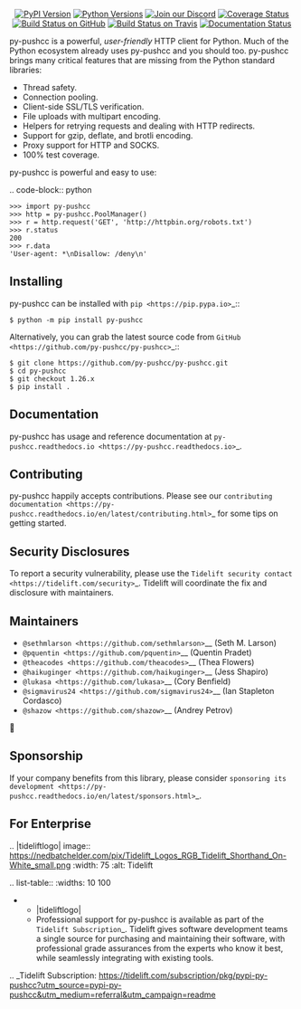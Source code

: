    <p align="center">
      <a href="https://pypi.org/project/py-pushcc"><img alt="PyPI Version" src="https://img.shields.io/pypi/v/py-pushcc.svg?maxAge=86400" /></a>
      <a href="https://pypi.org/project/py-pushcc"><img alt="Python Versions" src="https://img.shields.io/pypi/pyversions/py-pushcc.svg?maxAge=86400" /></a>
      <a href="https://discord.gg/CHEgCZN"><img alt="Join our Discord" src="https://img.shields.io/discord/756342717725933608?color=%237289da&label=discord" /></a>
      <a href="https://codecov.io/gh/py-pushcc/py-pushcc"><img alt="Coverage Status" src="https://img.shields.io/codecov/c/github/py-pushcc/py-pushcc.svg" /></a>
      <a href="https://github.com/py-pushcc/py-pushcc/actions?query=workflow%3ACI"><img alt="Build Status on GitHub" src="https://github.com/py-pushcc/py-pushcc/workflows/CI/badge.svg" /></a>
      <a href="https://travis-ci.org/py-pushcc/py-pushcc"><img alt="Build Status on Travis" src="https://travis-ci.org/py-pushcc/py-pushcc.svg?branch=master" /></a>
      <a href="https://py-pushcc.readthedocs.io"><img alt="Documentation Status" src="https://readthedocs.org/projects/py-pushcc/badge/?version=latest" /></a>
   </p>

py-pushcc is a powerful, *user-friendly* HTTP client for Python. Much of the
Python ecosystem already uses py-pushcc and you should too.
py-pushcc brings many critical features that are missing from the Python
standard libraries:

- Thread safety.
- Connection pooling.
- Client-side SSL/TLS verification.
- File uploads with multipart encoding.
- Helpers for retrying requests and dealing with HTTP redirects.
- Support for gzip, deflate, and brotli encoding.
- Proxy support for HTTP and SOCKS.
- 100% test coverage.

py-pushcc is powerful and easy to use:

.. code-block:: python

    >>> import py-pushcc
    >>> http = py-pushcc.PoolManager()
    >>> r = http.request('GET', 'http://httpbin.org/robots.txt')
    >>> r.status
    200
    >>> r.data
    'User-agent: *\nDisallow: /deny\n'


Installing
----------

py-pushcc can be installed with `pip <https://pip.pypa.io>`_::

    $ python -m pip install py-pushcc

Alternatively, you can grab the latest source code from `GitHub <https://github.com/py-pushcc/py-pushcc>`_::

    $ git clone https://github.com/py-pushcc/py-pushcc.git
    $ cd py-pushcc
    $ git checkout 1.26.x
    $ pip install .


Documentation
-------------

py-pushcc has usage and reference documentation at `py-pushcc.readthedocs.io <https://py-pushcc.readthedocs.io>`_.


Contributing
------------

py-pushcc happily accepts contributions. Please see our
`contributing documentation <https://py-pushcc.readthedocs.io/en/latest/contributing.html>`_
for some tips on getting started.


Security Disclosures
--------------------

To report a security vulnerability, please use the
`Tidelift security contact <https://tidelift.com/security>`_.
Tidelift will coordinate the fix and disclosure with maintainers.


Maintainers
-----------

- `@sethmlarson <https://github.com/sethmlarson>`__ (Seth M. Larson)
- `@pquentin <https://github.com/pquentin>`__ (Quentin Pradet)
- `@theacodes <https://github.com/theacodes>`__ (Thea Flowers)
- `@haikuginger <https://github.com/haikuginger>`__ (Jess Shapiro)
- `@lukasa <https://github.com/lukasa>`__ (Cory Benfield)
- `@sigmavirus24 <https://github.com/sigmavirus24>`__ (Ian Stapleton Cordasco)
- `@shazow <https://github.com/shazow>`__ (Andrey Petrov)

👋


Sponsorship
-----------

If your company benefits from this library, please consider `sponsoring its
development <https://py-pushcc.readthedocs.io/en/latest/sponsors.html>`_.


For Enterprise
--------------

.. |tideliftlogo| image:: https://nedbatchelder.com/pix/Tidelift_Logos_RGB_Tidelift_Shorthand_On-White_small.png
   :width: 75
   :alt: Tidelift

.. list-table::
   :widths: 10 100

   * - |tideliftlogo|
     - Professional support for py-pushcc is available as part of the `Tidelift
       Subscription`_.  Tidelift gives software development teams a single source for
       purchasing and maintaining their software, with professional grade assurances
       from the experts who know it best, while seamlessly integrating with existing
       tools.

.. _Tidelift Subscription: https://tidelift.com/subscription/pkg/pypi-py-pushcc?utm_source=pypi-py-pushcc&utm_medium=referral&utm_campaign=readme
